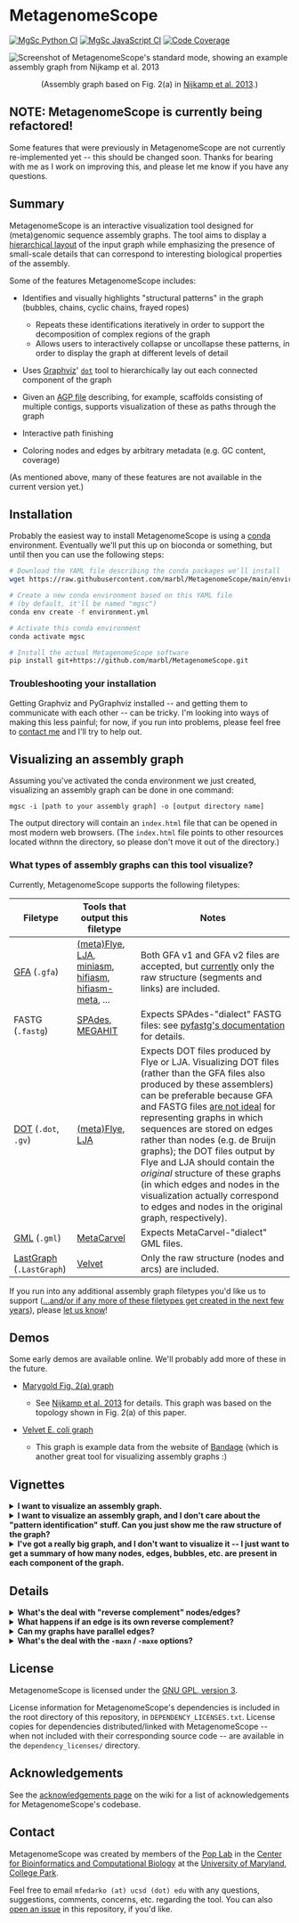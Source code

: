 # MetagenomeScope

[![MgSc Python CI](https://github.com/marbl/Metagenomescope/actions/workflows/python.yml/badge.svg)](https://github.com/marbl/MetagenomeScope/actions/workflows/python.yml)
[![MgSc JavaScript CI](https://github.com/marbl/Metagenomescope/actions/workflows/js.yml/badge.svg)](https://github.com/marbl/MetagenomeScope/actions/workflows/js.yml)
[![Code Coverage](https://codecov.io/gh/marbl/MetagenomeScope/branch/master/graph/badge.svg)](https://codecov.io/gh/marbl/MetagenomeScope)

![Screenshot of MetagenomeScope's standard mode, showing an example assembly graph from Nijkamp et al. 2013](https://user-images.githubusercontent.com/4177727/100696036-6aa7ab80-3347-11eb-8017-f693aae08aa2.png "Screenshot of MetagenomeScope showing an example assembly graph from Nijkamp et al. 2013.")
<div align="center">
(Assembly graph based on Fig. 2(a) in <a href="https://www.ncbi.nlm.nih.gov/pmc/articles/PMC3916741/">Nijkamp et al. 2013</a>.)
</div>

## NOTE: MetagenomeScope is currently being refactored!
Some features that were previously in MetagenomeScope are not currently
re-implemented yet -- this should be changed soon. Thanks for bearing with me
as I work on improving this, and please let me know if you have any questions.

## Summary

MetagenomeScope is an interactive visualization tool designed for (meta)genomic
sequence assembly graphs. The tool aims to display a [hierarchical
layout](https://en.wikipedia.org/wiki/Layered_graph_drawing) of the input graph
while emphasizing the presence of small-scale details that can correspond to
interesting biological properties of the assembly.

Some of the features MetagenomeScope includes:

- Identifies and visually highlights "structural patterns" in the graph
  (bubbles, chains, cyclic chains, frayed ropes)
  - Repeats these identifications iteratively in order to support the
    decomposition of complex regions of the graph
  - Allows users to interactively collapse or uncollapse these patterns, in
    order to display the graph at different levels of detail

- Uses [Graphviz](https://www.graphviz.org/)'
  [`dot`](https://www.graphviz.org/pdf/dotguide.pdf) tool to hierarchically
  lay out each connected component of the graph

- Given an [AGP file](https://www.ncbi.nlm.nih.gov/assembly/agp/AGP_Specification/)
   describing, for example, scaffolds consisting of multiple contigs, supports
   visualization of these as paths through the graph

- Interactive path finishing

- Coloring nodes and edges by arbitrary metadata (e.g. GC content, coverage)

(As mentioned above, many of these features are not available in
the current version yet.)

## Installation

Probably the easiest way to install MetagenomeScope is using a
[conda](https://docs.conda.io/en/latest/) environment. Eventually we'll put
this up on bioconda or something, but until then you can use the following
steps:

```bash
# Download the YAML file describing the conda packages we'll install
wget https://raw.githubusercontent.com/marbl/MetagenomeScope/main/environment.yml

# Create a new conda environment based on this YAML file
# (by default, it'll be named "mgsc")
conda env create -f environment.yml

# Activate this conda environment
conda activate mgsc

# Install the actual MetagenomeScope software
pip install git+https://github.com/marbl/MetagenomeScope.git
```

### Troubleshooting your installation

Getting Graphviz and PyGraphviz installed -- and getting them to communicate
with each other -- can be tricky. I'm looking into ways of making this less
painful; for now, if you run into problems, please feel free to [contact
me](#contact) and I'll try to help out.

## Visualizing an assembly graph

Assuming you've activated the conda environment we just created,
visualizing an assembly graph can be done in one command:

```
mgsc -i [path to your assembly graph] -o [output directory name]
```

The output directory will contain an `index.html` file that can be opened in
most modern web browsers. (The `index.html` file points to other resources
located withnn the directory, so please don't move it out of the directory.)

### What types of assembly graphs can this tool visualize?

Currently, MetagenomeScope supports the following filetypes:

<!-- TODO: I haven't tested miniasm, hifiasm(-meta), and MEGAHIT output graphs here;
should do that to verify that their graphs work ok -->

| Filetype | Tools that output this filetype | Notes |
| -------- | ------------------------------- | ----- |
| [GFA](https://gfa-spec.github.io/GFA-spec/) (`.gfa`) | [(meta)Flye](https://github.com/fenderglass/Flye), [LJA](https://github.com/AntonBankevich/LJA), [miniasm](https://github.com/lh3/miniasm), [hifiasm](https://github.com/chhylp123/hifiasm), [hifiasm-meta](https://github.com/xfengnefx/hifiasm-meta), ... | Both GFA v1 and GFA v2 files are accepted, but [currently](https://github.com/marbl/MetagenomeScope/issues/147) only the raw structure (segments and links) are included. |
| FASTG (`.fastg`) | [SPAdes](https://cab.spbu.ru/software/spades/), [MEGAHIT](https://github.com/voutcn/megahit) | Expects SPAdes-"dialect" FASTG files: see [pyfastg's documentation](https://github.com/fedarko/pyfastg) for details. |
| [DOT](https://en.wikipedia.org/wiki/DOT_(graph_description_language)) (`.dot`, `.gv`) | [(meta)Flye](https://github.com/fenderglass/Flye), [LJA](https://github.com/AntonBankevich/LJA) | Expects DOT files produced by Flye or LJA. Visualizing DOT files (rather than the GFA files also produced by these assemblers) can be preferable because GFA and FASTG files [are not ideal](https://github.com/AntonBankevich/LJA/blob/main/docs/jumbodbg_manual.md#output-of-de-bruijn-graph-construction) for representing graphs in which sequences are stored on edges rather than nodes (e.g. de Bruijn graphs); the DOT files output by Flye and LJA should contain the _original_ structure of these graphs (in which edges and nodes in the visualization actually correspond to edges and nodes in the original graph, respectively). |
| [GML](https://networkx.org/documentation/stable/reference/readwrite/gml.html) (`.gml`) | [MetaCarvel](https://github.com/marbl/MetaCarvel) | Expects MetaCarvel-"dialect" GML files. |
| [LastGraph](https://github.com/dzerbino/velvet/blob/master/Manual.pdf) (`.LastGraph`) | [Velvet](https://github.com/dzerbino/velvet) | Only the raw structure (nodes and arcs) are included. |

If you run into any additional assembly graph filetypes you'd like us to
support ([...and/or if any more of these filetypes get created in the next few years](https://xkcd.com/927/)), please [let us know](#contact)!

## Demos

Some early demos are available online. We'll probably add more of these in the
future.

- [Marygold Fig. 2(a) graph](https://marbl.github.io/MetagenomeScope/demos/marygold/index.html)
  - See [Nijkamp et al. 2013](https://www.ncbi.nlm.nih.gov/pmc/articles/PMC3916741/) for details.
    This graph was based on the topology shown in Fig. 2(a) of this paper.

- [Velvet E. coli graph](https://marbl.github.io/MetagenomeScope/demos/bandage-ecoli-example/index.html)
  - This graph is example data from the website of [Bandage](http://rrwick.github.io/Bandage/)
    (which is another great tool for visualizing assembly graphs :)

## Vignettes

<details>
  <summary><strong>I want to visualize an assembly graph.</strong></summary>

Let's say the assembly graph is located in a file named `graph.gfa`. We can use
the following command:

```
mgsc -i graph.gfa -o viz
```

This will create a visualization of this assembly graph in the directory
`viz/`.
</details>

<details>
  <summary><strong>I want to visualize an assembly graph, and I don't care
about the "pattern identification" stuff. Can you just show me the raw
structure of the graph?</strong></summary>

Sure! The `--no-patterns` flag will disable pattern identification.

```
mgsc -i graph.gfa -o vizraw --no-patterns
```
This will create a visualization of this assembly graph, without any patterns
identified, in the directory `vizraw/`.
</details>

<details>
  <summary><strong>I've got a really big graph, and I don't want to visualize
it -- I just want to get a summary of how many nodes, edges, bubbles, etc. are
present in each component of the graph.</strong></summary>

The `-os` / `--output-ccstats` option will write out a
[TSV file](https://en.wikipedia.org/wiki/Tab-separated_values)
describing all components in the assembly graph in this way. This is a simple
way to summarize even massive graphs; it can be useful if you're working, for
example, on a remote server (and you just want an overview of the basic
structure of a graph's components).

If your graph is large enough, and if you don't intend to visualize it anyway,
then you will probably also want to disable the `-maxn` and `-maxe` options
(and thus tell MetagenomeScope to consider all components, no matter how large
they are).

The following command produces a TSV file named `stats.tsv` summarizing all
components of an assembly graph:

```
mgsc -i graph.gfa -os stats.tsv -maxn 0 -maxe 0
```

(**NOTE**: I need to make `-o` optional -- this command will currently fail
since `-o` is not set. This should be fixed soon.)
</details>


## Details

<!-- use of <strong> here was stolen from strainflye's readme, which in turn is
based on https://codedragontech.com/createwithcodedragon/how-to-style-html-details-and-summary-tags/ -->
<details>
  <summary><strong>What's the deal with "reverse complement" nodes/edges?</strong></summary>

#### "Explicit" graph filetypes (FASTG, DOT, GML)

To make a long story short: when MetagenomeScope reads in FASTG, DOT, and GML files,
it assumes that _these files explicitly describe all of the nodes and edges in the graph_.
So, let's say you give MetagenomeScope the following DOT file:

```dot
digraph g {
  1 -> 2 [label="A99(2.4)"];
}
```

We will interpret this as a graph with **two nodes** (`1`, `2`) and **one edge**
(`1 -> 2`).

#### "Implicit" graph filetypes (GFA, LastGraph)

However, for GFA and LastGraph files, MetagenomeScope cannot make the
assumption that these files explicitly describe all of the nodes and edges in
the graph: in these files, each declaration of a node / edge
(in GFA parlance, "segment" / "link"; in LastGraph parlance, "node"
/ "arc") also declares this node / edge's reverse complement.
So, let's say you give MetagenomeScope the following GFA file (based on
[this example](https://github.com/sjackman/gfalint/blob/master/examples/sample1.gfa)):

```gfa
H	VN:Z:1.0
S	1	CGATGCAA
S	2	TGCAAAGTAC
L	1	+	2	+	5M
```

We will interpret this as a graph with **four nodes** (`1`, `-1`, `2`, `-2`)
and **two edges** (`1 -> 2`, `-2 -> -1`). The presence of node `X`
["implies"](https://github.com/bcgsc/abyss/wiki/ABySS-File-Formats#reverse-complement)
the existence of the reverse complement node `-X`, and the presence of edge
`X -> Y` "implies" the existence of the reverse complement edge `-Y -> -X`.
This is analogous to [how "double mode" works in Bandage](https://github.com/rrwick/Bandage/wiki/Single-vs-double-node-style).

#### Impacts of reverse complement nodes / edges on the graph structure

Often, the presence of reverse complement nodes / edges (whether
they are explicitly described in a FASTG, DOT, or GML file, or are implicitly
described in a GFA or LastGraph file) doesn't impact the graph structure much.

What does this mean? Consider the GFA example above. There are four nodes and
two edges in this graph, but they form two
[(weakly) connected components](https://en.wikipedia.org/wiki/Component_(graph_theory)) --
that is, the graph contains one "island" of `1` and `2` (which are connected to
each other), and another "island" of `-1` and `-2` (which are also connected to each other).
You can think of these entire components as "reverse complements" of each other:
although MetagenomeScope will visualize both of them
([at least right now](https://github.com/marbl/MetagenomeScope/issues/67)),
you don't really need to analyze them separately. They describe the same
sequences, just in different directions.\*

_This is not always the case_, though. Sometimes a node and its reverse
complement may wind up in the same component, for example in the following GFA
file (which contains an extra "link" line relative to the GFA file we
considered above):

```gfa
H	VN:Z:1.0
S	1	CGATGCAA
S	2	TGCAAAGTAC
L	1	+	2	+	5M
L	1	+	2	-	2D1M
```

This graph (still containing **four nodes** [`1`, `-1`, `2`, `-2`], but now
containing **four edges** [`1 -> 2`, `-2 -> -1`, `1 -> -2`, `2 -> -1`]) takes up only a single
weakly connected component.

\* The statement that reverse complements "describe the same sequences, just in
different directions" is technically not true for LastGraph files. Consider a node `N` in a
LastGraph file: the sequence represented by `N` will not be exactly equal to the reverse
complement of the sequence represented by `-N`, since these sequences are slightly
shifted. See
[the Bandage wiki](https://github.com/rrwick/Bandage/wiki/Assembler-differences#velvet)
for a nice figure and explanation. (That being said, the intuition for
"thinking about reverse complement nodes / edges" here is pretty much the same
as it is for other files.)

#### Based on the FASTG specification, shouldn't FASTG be an "implicit" instead of an "explicit" filetype?

It's complicated. The way I interpret the FASTG specification, each declaration
of an edge sequence implicitly also declares this edge sequence's reverse complement; however,
this is not the case for "adjacencies" between edge sequences.

In any case, the "dialect" of FASTG files produced by SPAdes and MEGAHIT lists edge sequences
and their reverse complements (as well as adjacencies between edge sequences and their reverse complements)
separately. Because of this, we consider FASTG to be an "explicit" filetype.
(See [pyfastg's documentation](https://github.com/fedarko/pyfastg#about-reverse-complements)
for details on how we handle reverse complements in FASTG files.)
</details>

<details>
  <summary><strong>What happens if an edge is its own reverse complement?</strong></summary>

You really like asking hard questions, don't you? ;)

This can happen if an edge exists from `X -> -X` or from `-X -> X` in an
"implicit" graph file (GFA / LastGraph). Consider
[this GFA file](https://github.com/sjackman/assembly-graph/blob/master/loop.gfa),
c/o Shaun Jackman:

```gfa
H	VN:Z:1.0
S	1	AAA
S	2	ACG
S	3	CAT
S	4	TTT
L	1	+	1	+	2M
L	2	+	2	-	2M
L	3	-	3	+	2M
L	4	-	4	-	2M
```

Since this GFA file contains four "link" lines, we might think at first that the corresponding graph
contains 4 × 2 = 8 edges. However, the graph only contains **6 unique
edges**. This is because the reverse complement of `2 -> -2` is itself:
we know from above that `X -> Y` implies `-Y -> -X`, but
`-(-2) -> -(2)` is equal to `2 -> -2`! The same goes for `-3 -> 3`:
`-(3) -> -(-3)` is equal to `-3 -> 3`.
Both of these edges "imply" themselves as their own reverse complements!

How do we handle this situation? As of writing,
when MetagenomeScope visualizes these graphs it will only draw one copy
of these "self-implying" edges. This matches
[the original visualization of this graph](https://github.com/sjackman/assembly-graph/blob/master/loop.gv.png), and also matches Bandage's visualization of this GFA file.

Notably, since we assume that "explicit" graph files (FASTG / DOT / GML)
explicitly define all of the nodes and edges in their graph, MetagenomeScope doesn't do anything
special for this case for these files. (If your DOT file describes one edge
from `X -> -X`, then that's fine; if it describes two or more edges from `X -> -X`,
then that's also fine.)
</details>

<details>
  <summary><strong>Can my graphs have parallel edges?</strong></summary>

Yes! MetagenomeScope now supports
[multigraphs](https://en.wikipedia.org/wiki/Multigraph). If your assembly graph
file describes more than one edge from `X -> Y`, then MetagenomeScope will
visualize all of these "parallel" edges. (This situation often occurs when
visualizing de Bruijn graphs stored in DOT files.)

Notably, this is only supported right now for some filetypes. The
parsers MetagenomeScope uses for GFA and FASTG files
[do not allow multigraphs](https://github.com/marbl/MetagenomeScope/issues/239) -- this
means that, at the moment, trying to use MetagenomeScope to visualize a GFA or
FASTG file containing parallel edges will cause an error. I hope to address
this (at least for GFA files) soon.
</details>

<details>
  <summary><strong>What's the deal with the <code>-maxn</code> / <code>-maxe</code> options?</strong></summary>

By default, MetagenomeScope will apply these options to ignore large connected
components of the graph -- this is because performing hierarchical layout of
very large components can be computationally intensive.

You can turn off these settings (and
thus tell MetagenomeScope to look at _all_ components of the graph) by setting
both `-maxn` and `-maxe` to `0`.

</details>

## License

MetagenomeScope is licensed under the
[GNU GPL, version 3](https://www.gnu.org/copyleft/gpl.html).

License information for MetagenomeScope's dependencies is included in the root directory of this repository, in `DEPENDENCY_LICENSES.txt`. License copies for dependencies distributed/linked with MetagenomeScope -- when not included with their corresponding source code -- are available in the `dependency_licenses/` directory.

## Acknowledgements

See the [acknowledgements page](https://github.com/marbl/MetagenomeScope/wiki/Acknowledgements) on the wiki for a list of acknowledgements
for MetagenomeScope's codebase.

## Contact

MetagenomeScope was created by members of the [Pop Lab](https://sites.google.com/a/cs.umd.edu/poplab/) in the [Center for Bioinformatics and Computational Biology](https://cbcb.umd.edu/) at the [University of Maryland, College Park](https://umd.edu/).

Feel free to email `mfedarko (at) ucsd (dot) edu` with any questions, suggestions, comments, concerns, etc. regarding the tool. You can also [open an issue](https://github.com/marbl/MetagenomeScope/issues) in this repository, if you'd like.
